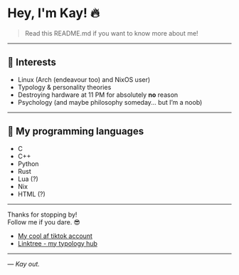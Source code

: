 # Hey, I'm Kay! 🔥

> Read this README.md if you want to know more about me!

---

## 🎯 Interests  
- Linux (Arch (endeavour too) and NixOS user)
- Typology & personality theories  
- Destroying hardware at 11 PM for absolutely **no** reason  
- Psychology (and maybe philosophy someday... but I’m a noob)

---

## 📖 My programming languages
- C
- C++
- Python
- Rust
- Lua (?)
- Nix
- HTML (?)

---

Thanks for stopping by!  
Follow me if you dare. 😎  
- [My cool af tiktok account](https://www.tiktok.com/@kaayzouee)
- [Linktree - my typology hub](https://linktr.ee/kaayzouee)  

---

*— Kay out.*
